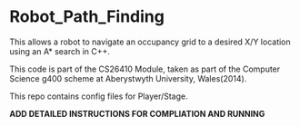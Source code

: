 Robot_Path_Finding
==================

This allows a robot to navigate an occupancy grid to a desired X/Y location using an A* search in C++.

This code is part of the CS26410 Module, taken as part of the Computer Science g400 scheme at Aberystwyth University, Wales(2014).

This repo contains config files for Player/Stage.

******ADD DETAILED INSTRUCTIONS FOR COMPLIATION AND RUNNING******
